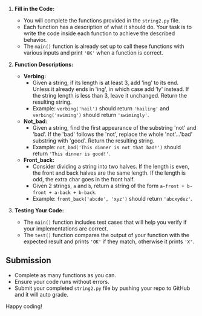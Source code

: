 1. **Fill in the Code:**
   - You will complete the functions provided in the `string2.py` file.
   - Each function has a description of what it should do. Your task is to write the code inside each function to achieve the described behavior.
   - The `main()` function is already set up to call these functions with various inputs and print `'OK'` when a function is correct.

2. **Function Descriptions:**
   - **Verbing:**
     - Given a string, if its length is at least 3, add 'ing' to its end. Unless it already ends in 'ing', in which case add 'ly' instead. If the string length is less than 3, leave it unchanged. Return the resulting string.
     - Example: `verbing('hail')` should return `'hailing'` and `verbing('swiming')` should return `'swimingly'`.
   - **Not_bad:**
     - Given a string, find the first appearance of the substring 'not' and 'bad'. If the 'bad' follows the 'not', replace the whole 'not'...'bad' substring with 'good'. Return the resulting string.
     - Example: `not_bad('This dinner is not that bad!')` should return `'This dinner is good!'`.
   - **Front_back:**
     - Consider dividing a string into two halves. If the length is even, the front and back halves are the same length. If the length is odd, the extra char goes in the front half.
     - Given 2 strings, `a` and `b`, return a string of the form `a-front + b-front + a-back + b-back`.
     - Example: `front_back('abcde', 'xyz')` should return `'abcxydez'`.

3. **Testing Your Code:**
   - The `main()` function includes test cases that will help you verify if your implementations are correct.
   - The `test()` function compares the output of your function with the expected result and prints `'OK'` if they match, otherwise it prints `'X'`.

## Submission

- Complete as many functions as you can.
- Ensure your code runs without errors.
- Submit your completed `string2.py` file by pushing your repo to GitHub and it will auto grade. 

Happy coding!
